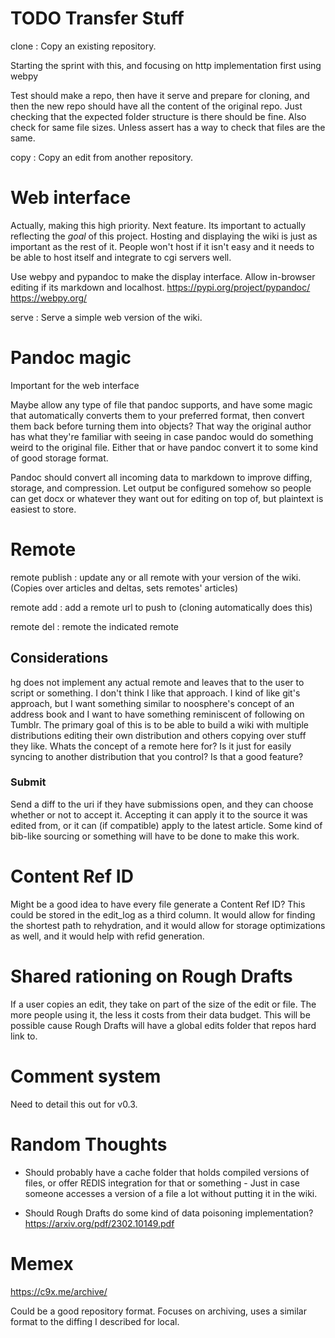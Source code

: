 # TODO Transfer Stuff

clone <uri>
: Copy an existing repository.

Starting the sprint with this, and focusing on http implementation first using webpy

Test should make a repo, then have it serve and prepare for cloning, and then the new repo should have all the content of the original repo. Just checking that the expected folder structure is there should be fine. Also check for same file sizes. Unless assert has a way to check that files are the same.

copy <uri>
: Copy an edit from another repository.

# Web interface

Actually, making this high priority. Next feature. Its important to actually reflecting the _goal_ of this project. Hosting and displaying the wiki is just as important as the rest of it. People won't host if it isn't easy and it needs to be able to host itself and integrate to cgi servers well.

Use webpy and pypandoc to make the display interface. Allow in-browser editing if its markdown and localhost.
https://pypi.org/project/pypandoc/
https://webpy.org/

serve <port>
: Serve a simple web version of the wiki.

# Pandoc magic

Important for the web interface

Maybe allow any type of file that pandoc supports, and have some magic that automatically converts them to your preferred format, then convert them back before turning them into objects? That way the original author has what they're familiar with seeing in case pandoc would do something weird to the original file. Either that or have pandoc convert it to some kind of good storage format.

Pandoc should convert all incoming data to markdown to improve diffing, storage, and compression. Let output be configured somehow so people can get docx or whatever they want out for editing on top of, but plaintext is easiest to store.

# Remote

remote publish <uri>
: update any or all remote with your version of the wiki. (Copies over articles and deltas, sets remotes' articles)

remote add <uri>
: add a remote url to push to (cloning automatically does this)

remote del <uri>
: remote the indicated remote

## Considerations

hg does not implement any actual remote and leaves that to the user to script or something. I don't think I like that approach. I kind of like git's approach, but I want something similar to noosphere's concept of an address book and I want to have something reminiscent of following on Tumblr. The primary goal of this is to be able to build a wiki with multiple distributions editing their own distribution and others copying over stuff they like. Whats the concept of a remote here for? Is it just for easily syncing to another distribution that you control? Is that a good feature?

### Submit <refid> <uri>

Send a diff to the uri if they have submissions open, and they can choose whether or not to accept it. Accepting it can apply it to the source it was edited from, or it can (if compatible) apply to the latest article. Some kind of bib-like sourcing or something will have to be done to make this work.

# Content Ref ID

Might be a good idea to have every file generate a Content Ref ID? This could be stored in the edit_log as a third column. It would allow for finding the shortest path to rehydration, and it would allow for storage optimizations as well, and it would help with refid generation.

# Shared rationing on Rough Drafts

If a user copies an edit, they take on part of the size of the edit or file. The more people using it, the less it costs from their data budget. This will be possible cause Rough Drafts will have a global edits folder that repos hard link to.

# Comment system

Need to detail this out for v0.3.

# Random Thoughts

- Should probably have a cache folder that holds compiled versions of files, or offer REDIS integration for that or something - Just in case someone accesses a version of a file a lot without putting it in the wiki.

- Should Rough Drafts do some kind of data poisoning implementation? https://arxiv.org/pdf/2302.10149.pdf

# Memex

https://c9x.me/archive/

Could be a good repository format. Focuses on archiving, uses a similar format to the diffing I described for local.
